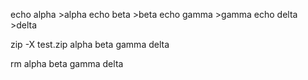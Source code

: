 echo alpha >alpha
echo beta >beta
echo gamma >gamma
echo delta >delta

zip -X test.zip alpha beta gamma delta

rm alpha beta gamma delta